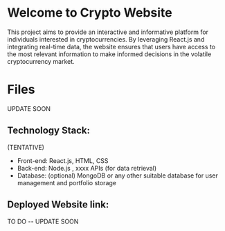 # Welcome to Crypto Website 

This project aims to provide an interactive and informative platform for individuals interested in cryptocurrencies. By leveraging React.js and integrating real-time data, the website ensures that users have access to the most relevant information to make informed decisions in the volatile cryptocurrency market.
# Files

UPDATE SOON

## Technology Stack:
(TENTATIVE)
-   Front-end: React.js, HTML, CSS
-   Back-end: Node.js , xxxx APIs (for data retrieval)
-   Database: (optional) MongoDB or any other suitable database for user management and portfolio storage

## Deployed Website link:
TO DO -- UPDATE SOON

